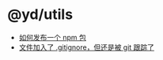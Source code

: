 # @yd/utils
* [如何发布一个 npm 包][NPM]
* [文件加入了 .gitignore，但还是被 git 跟踪了][GIT]

[NPM]:https://blog.csdn.net/BASK2312/article/details/128145705
[GIT]:https://blog.csdn.net/m0_46232012/article/details/133851719

